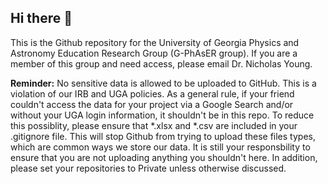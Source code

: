 ## Hi there 👋

This is the Github repository for the University of Georgia Physics and Astronomy Education Research Group (G-PhAsER group). If you are a member of this group and need access, please email Dr. Nicholas Young.

**Reminder:** No sensitive data is allowed to be uploaded to GitHub. This is a violation of our IRB and UGA policies. As a general rule, if your friend couldn't access the data for your project via a Google Search and/or without your UGA login information, it shouldn't be in this repo. To reduce this possiblity, please ensure that *.xlsx and *.csv are included in your .gitignore file. This will stop Github from trying to upload these files types, which are common ways we store our data. It is still your responsbility to ensure that you are not uploading anything you shouldn't here. In addition, please set your repositories to Private unless otherwise discussed.


<!--

**Here are some ideas to get you started:**

🙋‍♀️ A short introduction - what is your organization all about?
🌈 Contribution guidelines - how can the community get involved?
👩‍💻 Useful resources - where can the community find your docs? Is there anything else the community should know?
🍿 Fun facts - what does your team eat for breakfast?
🧙 Remember, you can do mighty things with the power of [Markdown](https://docs.github.com/github/writing-on-github/getting-started-with-writing-and-formatting-on-github/basic-writing-and-formatting-syntax)
-->
